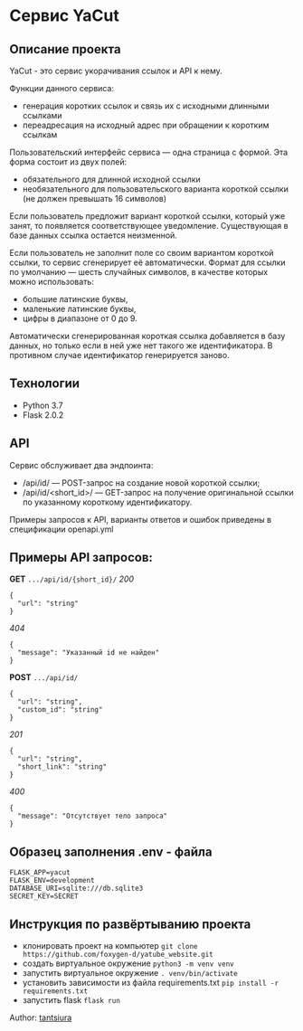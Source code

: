 # Сервис YaCut

## Описание проекта

YaCut - это сервис укорачивания ссылок и API к нему.

Функции данного сервиса:
* генерация коротких ссылок и связь их с исходными длинными ссылками
* переадресация на исходный адрес при обращении к коротким ссылкам

Пользовательский интерфейс сервиса — одна страница с формой. Эта форма состоит из двух полей:
* обязательного для длинной исходной ссылки
* необязательного для пользовательского варианта короткой ссылки (не должен превышать 16 символов)

Если пользователь предложит вариант короткой ссылки, который уже занят, то появляется соответствующее уведомление. 
Существующая в базе данных ссылка остается неизменной.

Если пользователь не заполнит поле со своим вариантом короткой ссылки, то сервис сгенерирует её автоматически.
Формат для ссылки по умолчанию — шесть случайных символов, в качестве которых можно использовать:
* большие латинские буквы,
* маленькие латинские буквы,
* цифры в диапазоне от 0 до 9.

Автоматически сгенерированная короткая ссылка добавляется в базу данных, но только если в ней уже нет такого же идентификатора. 
В противном случае идентификатор генерируется заново.

## Технологии

* Python 3.7
* Flask 2.0.2

## API

Сервис обслуживает два эндпоинта:
* /api/id/ — POST-запрос на создание новой короткой ссылки;
* /api/id/<short_id>/ — GET-запрос на получение оригинальной ссылки по указанному короткому идентификатору.

Примеры запросов к API, варианты ответов и ошибок приведены в спецификации openapi.yml

## Примеры API запросов:

**GET** `.../api/id/{short_id}/`
*200*
```
{
  "url": "string"
}
```
*404*
```
{
  "message": "Указанный id не найден"
}
```


**POST** `.../api/id/`
```
{
  "url": "string",
  "custom_id": "string"
}
```
*201*
```
{
  "url": "string",
  "short_link": "string"
}
```
*400*
```
{
  "message": "Отсутствует тело запроса"
}
```


## Образец заполнения .env - файла
```
FLASK_APP=yacut
FLASK_ENV=development
DATABASE_URI=sqlite:///db.sqlite3
SECRET_KEY=SECRET
```


## Инструкция по развёртыванию проекта

* клонировать проект на компьютер `git clone https://github.com/foxygen-d/yatube_website.git`
* создать виртуальное окружение `python3 -m venv venv`
* запустить виртуальное окружение `. venv/bin/activate`
* установить зависимости из файла requirements.txt `pip install -r requirements.txt`
* запустить flask `flask run`

Author: [tantsiura](https://github.com/tantsiura)